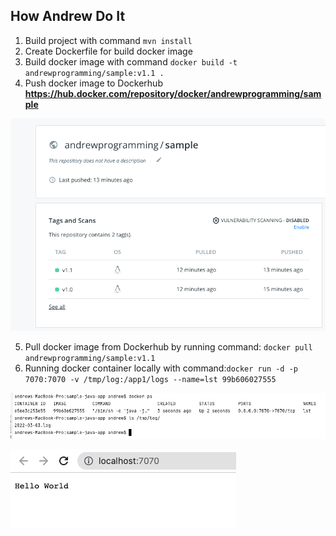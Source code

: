 ## How Andrew Do It
1. Build project with command ```mvn install ```
2. Create Dockerfile for build docker image
3. Build docker image with command ```docker build -t andrewprogramming/sample:v1.1 .```
4. Push docker image to Dockerhub **https://hub.docker.com/repository/docker/andrewprogramming/sample** 
   
  ![img.png =100x100](img.png)

5. Pull docker image from Dockerhub by running command: ```docker pull andrewprogramming/sample:v1.1```
6. Running docker container locally with command:```docker run -d -p 7070:7070 -v /tmp/log:/app1/logs --name=lst 99b606027555```
   
  ![img_1.png](img_1.png)
   
  ![img_2.png](img_2.png)